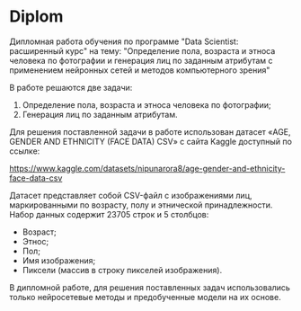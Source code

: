 # Diplom
Дипломная работа обучения по программе "Data Scientist: расширенный курс" на тему: 
"Определение пола, возраста и этноса человека по фотографии и генерация лиц по заданным атрибутам с применением нейронных сетей и методов компьютерного зрения"

В работе решаются две задачи:
1.	Определение пола, возраста и этноса человека по фотографии;
2.	Генерация лиц по заданным атрибутам.

Для решения поставленной задачи в работе использован датасет «AGE, GENDER AND ETHNICITY (FACE DATA) CSV» с сайта Kaggle доступный по ссылке:

https://www.kaggle.com/datasets/nipunarora8/age-gender-and-ethnicity-face-data-csv

Датасет представляет собой CSV-файл с изображениями лиц, маркированными по возрасту, полу и этнической принадлежности.
Набор данных содержит 23705 строк и 5 столбцов:
- Возраст;
- Этнос;
- Пол;
- Имя изображения;
- Пиксели (массив в строку пикселей изображения).

В дипломной работе, для решения поставленных задач использовались только нейросетевые методы и предобученные модели на их основе.
